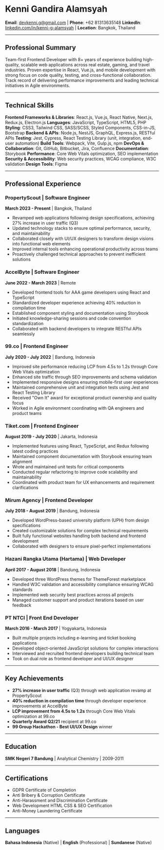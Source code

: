 # Kenni Gandira Alamsyah

**Email**: devkenni.g@gmail.com | **Phone**: +62 81313635148
**LinkedIn**: [linkedin.com/in/kenni-g-alamsyah](https://www.linkedin.com/in/kenni-g-alamsyah) | **Location**: Bangkok, Thailand

---

## Professional Summary

Team-first Frontend Developer with 8+ years of experience building high-quality, scalable web applications across real estate, gaming, and travel industries. Proven expertise in React, Vue.js, and mobile development with strong focus on code quality, testing, and cross-functional collaboration. Track record of delivering performance improvements and leading technical initiatives in Agile environments.

---

## Technical Skills

**Frontend Frameworks & Libraries**: React.js, Vue.js, React Native, Next.js, Redux.js, Electron.js
**Languages**: JavaScript, TypeScript, HTML5, PHP
**Styling**: CSS3, Tailwind CSS, SASS/SCSS, Styled Components, CSS-in-JS, Bootstrap
**Backend & APIs**: Node.js, NestJS, GraphQL, Express.js, RESTful APIs
**Testing**: Jest, Cypress, React Testing Library (unit, integration, end-user automation)
**Build Tools**: Webpack, Vite, Gulp.js, npm
**DevOps & Collaboration**: Git, GitHub, Bitbucket, Jira, Confluence
**Documentation**: Storybook
**Performance**: Core Web Vitals optimization, SEO implementation
**Security & Accessibility**: Web security practices, WCAG compliance, W3C validation
**Design Tools**: Figma

---

## Professional Experience

### PropertyScout | Software Engineer
**March 2023 - Present** | Bangkok, Thailand

- Revamped web applications following design specifications, achieving 27% increase in user traffic (Q3)
- Updated technology stacks to ensure optimal performance, security, and maintainability
- Collaborated closely with UI/UX designers to transform design visions into functional web elements
- Improved internal tools enhancing operational productivity across teams
- Proactively challenged technical approaches to prevent inefficient solutions

### AccelByte | Software Engineer
**June 2022 - March 2023** | Remote

- Developed frontend tools for AAA game developers using React and TypeScript
- Standardized developer experience achieving 40% reduction in compilation time
- Established component styling and documentation using Storybook
- Initiated knowledge-sharing sessions and code convention standardization
- Collaborated with backend developers to integrate RESTful APIs seamlessly

### 99.co | Frontend Engineer
**July 2020 - July 2022** | Bandung, Indonesia

- Improved site performance reducing LCP from 4.5s to 1.2s through Core Web Vitals optimization
- Enhanced site traffic through SEO improvements and schema validation
- Implemented responsive designs ensuring mobile-first user experiences
- Maintained comprehensive unit and integration tests using Jest and React Testing Library
- Received "Own It" award for exceptional product ownership and quality focus
- Worked in Agile environment coordinating with QA engineers and product teams

### Tiket.com | Frontend Engineer
**August 2019 - July 2020** | Jakarta, Indonesia

- Implemented features using React, TypeScript, and Redux following latest coding practices
- Maintained component documentation with Storybook ensuring team alignment
- Wrote and maintained unit tests for critical components
- Conducted regular refactoring to improve code scalability and maintainability
- Coordinated with product team for UX enhancements and requirement clarifications

### Mirum Agency | Frontend Developer
**July 2018 - August 2019** | Bandung, Indonesia

- Developed WordPress-based university platform (UPH) from design specifications
- Created customizable solutions for complex technical requirements
- Built fully functional websites handling both backend and frontend development
- Collaborated with designers to ensure pixel-perfect implementations

### Hazani Rangka Utama (Hartama) | Web Developer
**April 2017 - August 2018** | Bandung, Indonesia

- Developed three WordPress themes for ThemeForest marketplace
- Handled W3C validation and accessibility compliance ensuring WCAG standards
- Implemented web security best practices across all projects
- Managed customer support and product iterations based on user feedback

### PT NTCI | Front End Developer
**March 2016 - March 2017** | Yogyakarta, Indonesia

- Built multiple projects including e-learning and ticket booking applications
- Developed object-oriented JavaScript solutions for complex interactions
- Interviewed and recruited frontend developers building technical team
- Took on dual role as frontend developer and UI/UX designer

---

## Key Achievements

- **27% increase in user traffic** (Q3) through web application revamp at PropertyScout
- **40% reduction in compilation time** through developer experience improvements at AccelByte
- **LCP improvement from 4.5s to 1.2s** through Core Web Vitals optimization at 99.co
- **Quarterly Award Q2/21** recipient at 99.co
- **99 Group Hackathon - Best UI/UX Design** winner

---

## Education

**SMK Negeri 7 Bandung** | Analytical Chemistry | 2009-2011

---

## Certifications

- GDPR Certificate of Completion
- Anti Bribery & Corruption Certificate
- Anti-Harassment and Discrimination Certificate
- Web Development HTML CSS & SEO Certification
- Anti-Money Laundering Certificate

---

## Languages

**Bahasa Indonesia** (Native) | **English** (Professional) | **Sundanese** (Native)